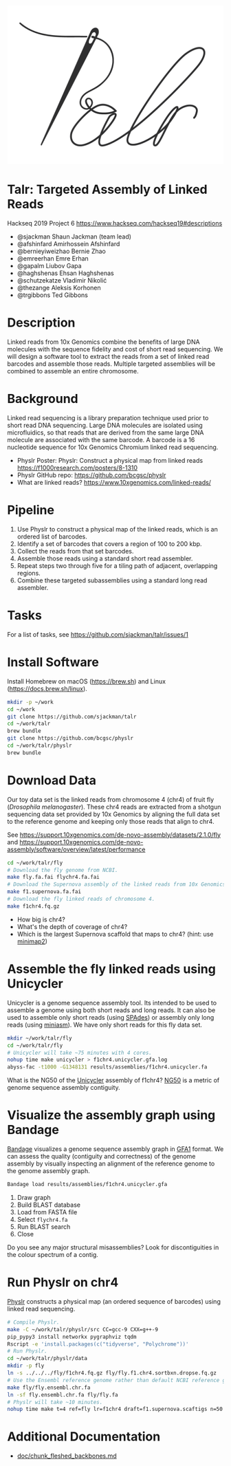 ![Talr logo](talr.png)

# Talr: Targeted Assembly of Linked Reads

Hackseq 2019 Project 6
<https://www.hackseq.com/hackseq19#descriptions>

- @sjackman Shaun Jackman (team lead)
- @afshinfard Amirhossein Afshinfard
- @bernieyiweizhao Bernie Zhao
- @emreerhan Emre Erhan
- @gapalm Liubov Gapa
- @haghshenas Ehsan Haghshenas
- @schutzekatze Vladimir Nikolić
- @thezange Aleksis Korhonen
- @trgibbons Ted Gibbons

# Description

Linked reads from 10x Genomics combine the benefits of large DNA molecules with the sequence fidelity and cost of short read sequencing. We will design a software tool to extract the reads from a set of linked read barcodes and assemble those reads. Multiple targeted assemblies will be combined to assemble an entire chromosome.

# Background

Linked read sequencing is a library preparation technique used prior to short read DNA sequencing. Large DNA molecules are isolated using microfluidics, so that reads that are derived from the same large DNA molecule are associated with the same barcode. A barcode is a 16 nucleotide sequence for 10x Genomics Chromium linked read sequencing.

- Physlr Poster: Physlr: Construct a physical map from linked reads <https://f1000research.com/posters/8-1310>
- Physlr GitHub repo: <https://github.com/bcgsc/physlr>
- What are linked reads? <https://www.10xgenomics.com/linked-reads/>

# Pipeline

1. Use Physlr to construct a physical map of the linked reads, which is an ordered list of barcodes.
2. Identify a set of barcodes that covers a region of 100 to 200 kbp.
3. Collect the reads from that set barcodes.
4. Assemble those reads using a standard short read assembler.
5. Repeat steps two through five for a tiling path of adjacent, overlapping regions.
6. Combine these targeted subassemblies using a standard long read assembler.

# Tasks

For a list of tasks, see <https://github.com/sjackman/talr/issues/1>

# Install Software

Install Homebrew on macOS (<https://brew.sh>) and Linux (<https://docs.brew.sh/linux>).

```sh
mkdir -p ~/work
cd ~/work
git clone https://github.com/sjackman/talr
cd ~/work/talr
brew bundle
git clone https://github.com/bcgsc/physlr
cd ~/work/talr/physlr
brew bundle
```

# Download Data

Our toy data set is the linked reads from chromosome 4 (chr4) of fruit fly (*Drosophila melanogaster*). These chr4 reads are extracted from a shotgun sequencing data set provided by 10x Genomics by aligning the full data set to the reference genome and keeping only those reads that align to chr4.

See <https://support.10xgenomics.com/de-novo-assembly/datasets/2.1.0/fly>
and <https://support.10xgenomics.com/de-novo-assembly/software/overview/latest/performance>

```sh
cd ~/work/talr/fly
# Download the fly genome from NCBI.
make fly.fa.fai flychr4.fa.fai
# Download the Supernova assembly of the linked reads from 10x Genomics.
make f1.supernova.fa.fai
# Download the fly linked reads of chromosome 4.
make f1chr4.fq.gz
```

- How big is chr4?
- What's the depth of coverage of chr4?
- Which is the largest Supernova scaffold that maps to chr4? (hint: use [minimap2](https://github.com/lh3/minimap2))

# Assemble the fly linked reads using Unicycler

Unicycler is a genome sequence assembly tool. Its intended to be used to assemble a genome using both short reads and long reads. It can also be used to assemble only short reads (using [SPAdes](https://github.com/ablab/spades)) or assembly only long reads (using [miniasm](https://github.com/lh3/miniasm)). We have only short reads for this fly data set.

```sh
mkdir ~/work/talr/fly
cd ~/work/talr/fly
# Unicycler will take ~75 minutes with 4 cores.
nohup time make unicycler > f1chr4.unicycler.gfa.log
abyss-fac -t1000 -G1348131 results/assemblies/f1chr4.unicycler.fa
```

What is the NG50 of the [Unicycler](https://github.com/rrwick/Unicycler) assembly of f1chr4? [NG50](https://en.wikipedia.org/wiki/N50,_L50,_and_related_statistics) is a metric of genome sequence assembly contiguity.

# Visualize the assembly graph using Bandage

[Bandage](https://github.com/rrwick/Bandage) visualizes a genome sequence assembly graph in [GFA1](https://github.com/GFA-spec/GFA-spec/blob/master/GFA1.md) format. We can assess the quality (contiguity and correctness) of the genome assembly by visually inspecting an alignment of the reference genome to the genome assembly graph.

```sh
Bandage load results/assemblies/f1chr4.unicycler.gfa
```

1. Draw graph
2. Build BLAST database
3. Load from FASTA file
4. Select `flychr4.fa`
5. Run BLAST search
6. Close

Do you see any major structural misassemblies? Look for discontiguities in the colour spectrum of a contig.

# Run Physlr on chr4

[Physlr](https://github.com/bcgsc/physlr) constructs a physical map (an ordered sequence of barcodes) using linked read sequencing.

```sh
# Compile Physlr.
make -C ~/work/talr/physlr/src CC=gcc-9 CXX=g++-9
pip_pypy3 install networkx pygraphviz tqdm
Rscript -e 'install.packages(c("tidyverse", "Polychrome"))'
# Run Physlr.
cd ~/work/talr/physlr/data
mkdir -p fly
ln -s ../../../fly/f1chr4.fq.gz fly/fly.f1.chr4.sortbxn.dropse.fq.gz
# Use the Ensembl reference genome rather than default NCBI reference genome.
make fly/fly.ensembl.chr.fa
ln -sf fly.ensembl.chr.fa fly/fly.fa
# Physlr will take ~10 minutes.
nohup time make t=4 ref=fly lr=f1chr4 draft=f1.supernova.scaftigs n=50 f1chr4.k32-w32.n100-1000.c2-x.physlr.overlap.n50.mol.backbone.fleshed.path >f1chr4.k32-w32.n100-1000.c2-x.physlr.overlap.n50.mol.backbone.fleshed.path.log
```

# Additional Documentation

- [doc/chunk_fleshed_backbones.md](doc/chunk_fleshed_backbones.md)
